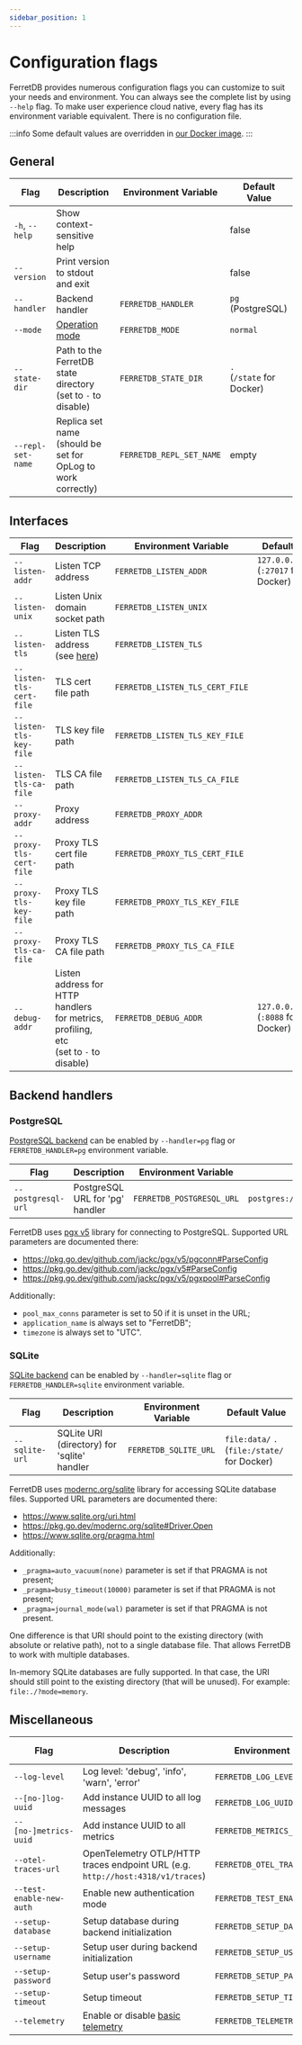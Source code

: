 ```yaml
---
sidebar_position: 1
---
```


# Configuration flags

FerretDB provides numerous configuration flags you can customize to suit your needs and environment.
You can always see the complete list by using `--help` flag.
To make user experience cloud native, every flag has its environment variable equivalent.
There is no configuration file.

:::info
Some default values are overridden in [our Docker image](../quickstart-guide/docker.md).
:::

<!-- Keep order in sync with the `--help` output -->

## General

| Flag              | Description                                                       | Environment Variable     | Default Value                  |
| ----------------- | ----------------------------------------------------------------- | ------------------------ | ------------------------------ |
| `-h`, `--help`    | Show context-sensitive help                                       |                          | false                          |
| `--version`       | Print version to stdout and exit                                  |                          | false                          |
| `--handler`       | Backend handler                                                   | `FERRETDB_HANDLER`       | `pg` (PostgreSQL)              |
| `--mode`          | [Operation mode](operation-modes.md)                              | `FERRETDB_MODE`          | `normal`                       |
| `--state-dir`     | Path to the FerretDB state directory<br />(set to `-` to disable) | `FERRETDB_STATE_DIR`     | `.`<br />(`/state` for Docker) |
| `--repl-set-name` | Replica set name<br />(should be set for OpLog to work correctly) | `FERRETDB_REPL_SET_NAME` | empty                          |

## Interfaces

| Flag                     | Description                                                                               | Environment Variable            | Default Value                                |
| ------------------------ | ----------------------------------------------------------------------------------------- | ------------------------------- | -------------------------------------------- |
| `--listen-addr`          | Listen TCP address                                                                        | `FERRETDB_LISTEN_ADDR`          | `127.0.0.1:27017`<br />(`:27017` for Docker) |
| `--listen-unix`          | Listen Unix domain socket path                                                            | `FERRETDB_LISTEN_UNIX`          |                                              |
| `--listen-tls`           | Listen TLS address (see [here](../security/tls-connections.md))                           | `FERRETDB_LISTEN_TLS`           |                                              |
| `--listen-tls-cert-file` | TLS cert file path                                                                        | `FERRETDB_LISTEN_TLS_CERT_FILE` |                                              |
| `--listen-tls-key-file`  | TLS key file path                                                                         | `FERRETDB_LISTEN_TLS_KEY_FILE`  |                                              |
| `--listen-tls-ca-file`   | TLS CA file path                                                                          | `FERRETDB_LISTEN_TLS_CA_FILE`   |                                              |
| `--proxy-addr`           | Proxy address                                                                             | `FERRETDB_PROXY_ADDR`           |                                              |
| `--proxy-tls-cert-file`  | Proxy TLS cert file path                                                                  | `FERRETDB_PROXY_TLS_CERT_FILE`  |                                              |
| `--proxy-tls-key-file`   | Proxy TLS key file path                                                                   | `FERRETDB_PROXY_TLS_KEY_FILE`   |                                              |
| `--proxy-tls-ca-file`    | Proxy TLS CA file path                                                                    | `FERRETDB_PROXY_TLS_CA_FILE`    |                                              |
| `--debug-addr`           | Listen address for HTTP handlers for metrics, profiling, etc<br />(set to `-` to disable) | `FERRETDB_DEBUG_ADDR`           | `127.0.0.1:8088`<br />(`:8088` for Docker)   |

## Backend handlers

<!-- Do not document alpha backends -->

### PostgreSQL

[PostgreSQL backend](../understanding-ferretdb.md#postgresql) can be enabled by
`--handler=pg` flag or `FERRETDB_HANDLER=pg` environment variable.

| Flag               | Description                     | Environment Variable      | Default Value                        |
| ------------------ | ------------------------------- | ------------------------- | ------------------------------------ |
| `--postgresql-url` | PostgreSQL URL for 'pg' handler | `FERRETDB_POSTGRESQL_URL` | `postgres://127.0.0.1:5432/ferretdb` |

FerretDB uses [pgx v5](https://github.com/jackc/pgx) library for connecting to PostgreSQL.
Supported URL parameters are documented there:

- https://pkg.go.dev/github.com/jackc/pgx/v5/pgconn#ParseConfig
- https://pkg.go.dev/github.com/jackc/pgx/v5#ParseConfig
- https://pkg.go.dev/github.com/jackc/pgx/v5/pgxpool#ParseConfig

Additionally:

- `pool_max_conns` parameter is set to 50 if it is unset in the URL;
- `application_name` is always set to "FerretDB";
- `timezone` is always set to "UTC".

### SQLite

[SQLite backend](../understanding-ferretdb.md#sqlite) can be enabled by
`--handler=sqlite` flag or `FERRETDB_HANDLER=sqlite` environment variable.

| Flag           | Description                                 | Environment Variable  | Default Value                                     |
| -------------- | ------------------------------------------- | --------------------- | ------------------------------------------------- |
| `--sqlite-url` | SQLite URI (directory) for 'sqlite' handler | `FERRETDB_SQLITE_URL` | `file:data/` `.`<br />(`file:/state/` for Docker) |

FerretDB uses [modernc.org/sqlite](https://gitlab.com/cznic/sqlite) library for accessing SQLite database files.
Supported URL parameters are documented there:

- https://www.sqlite.org/uri.html
- https://pkg.go.dev/modernc.org/sqlite#Driver.Open
- https://www.sqlite.org/pragma.html

Additionally:

- `_pragma=auto_vacuum(none)` parameter is set if that PRAGMA is not present;
- `_pragma=busy_timeout(10000)` parameter is set if that PRAGMA is not present;
- `_pragma=journal_mode(wal)` parameter is set if that PRAGMA is not present.

One difference is that URI should point to the existing directory (with absolute or relative path), not to a single database file.
That allows FerretDB to work with multiple databases.

In-memory SQLite databases are fully supported.
In that case, the URI should still point to the existing directory (that will be unused).
For example: `file:./?mode=memory`.

## Miscellaneous

| Flag                     | Description                                                                     | Environment Variable            | Default Value    |
| ------------------------ | ------------------------------------------------------------------------------- | ------------------------------- | ---------------- |
| `--log-level`            | Log level: 'debug', 'info', 'warn', 'error'                                     | `FERRETDB_LOG_LEVEL`            | `info`           |
| `--[no-]log-uuid`        | Add instance UUID to all log messages                                           | `FERRETDB_LOG_UUID`             |                  |
| `--[no-]metrics-uuid`    | Add instance UUID to all metrics                                                | `FERRETDB_METRICS_UUID`         |                  |
| `--otel-traces-url`      | OpenTelemetry OTLP/HTTP traces endpoint URL (e.g. `http://host:4318/v1/traces`) | `FERRETDB_OTEL_TRACES_URL`      | empty (disabled) |
| `--test-enable-new-auth` | Enable new authentication mode                                                  | `FERRETDB_TEST_ENABLE_NEW_AUTH` | false            |
| `--setup-database`       | Setup database during backend initialization                                    | `FERRETDB_SETUP_DATABASE`       |                  |
| `--setup-username`       | Setup user during backend initialization                                        | `FERRETDB_SETUP_USERNAME`       |                  |
| `--setup-password`       | Setup user's password                                                           | `FERRETDB_SETUP_PASSWORD`       |                  |
| `--setup-timeout`        | Setup timeout                                                                   | `FERRETDB_SETUP_TIMEOUT`        | `30s`            |
| `--telemetry`            | Enable or disable [basic telemetry](telemetry.md)                               | `FERRETDB_TELEMETRY`            | `undecided`      |

<!-- Do not document `--test-XXX` flags here -->
